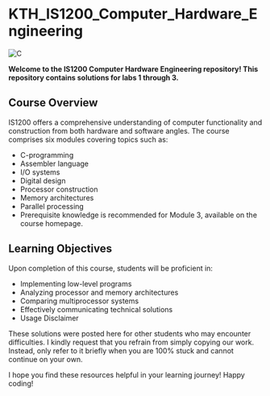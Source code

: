 # KTH_IS1200_Computer_Hardware_Engineering

![C](https://img.shields.io/badge/C-00599C?style=for-the-badge&logo=c&logoColor=white)

**Welcome to the IS1200 Computer Hardware Engineering repository! This repository contains solutions for labs 1 through 3.**

## Course Overview

IS1200 offers a comprehensive understanding of computer functionality and construction from both hardware and software angles. The course comprises six modules covering topics such as:

- C-programming
- Assembler language
- I/O systems
- Digital design
- Processor construction
- Memory architectures
- Parallel processing
- Prerequisite knowledge is recommended for Module 3, available on the course homepage.

## Learning Objectives
Upon completion of this course, students will be proficient in:

- Implementing low-level programs
- Analyzing processor and memory architectures
- Comparing multiprocessor systems
- Effectively communicating technical solutions
- Usage Disclaimer

These solutions were posted here for other students who may encounter difficulties. I kindly request that you refrain from simply copying our work. Instead, only refer to it briefly when you are 100% stuck and cannot continue on your own.

I hope you find these resources helpful in your learning journey! Happy coding!
